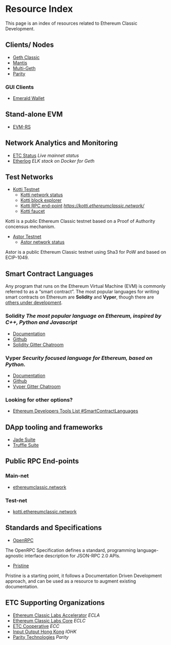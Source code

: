 # Resource Index

  This page is an index of resources related to Ethereum Classic Development.

## Clients/ Nodes

- [Geth Classic](https://github.com/etclabscore/go-ethereum/releases)
- [Mantis](https://github.com/input-output-hk/mantis)
- [Multi-Geth](https://github.com/etclabscore/multi-geth)
- [Parity](https://github.com/paritytech/parity-ethereum/)

### GUI Clients

- [Emerald Wallet](https://emeraldwallet.io/)

## Stand-alone EVM

- [EVM-RS](https://github.com/ethereumproject/evm-rs)

## Network Analytics and Monitoring

- [ETC Status](https://etcstatus.live/) *Live mainnet status* 
- [Etherlog](https://github.com/etclabscore/etherlog) *ELK stack on Docker for Geth*

## Test Networks

- [Kotti Testnet](https://github.com/goerli/testnet)
  - [Kotti network status](https://stats.kotti.goerli.net/) 
  - [Kotti block explorer](http://kottiexplorer.ethernode.io/) 
  - [Kotti RPC end-point](https://kotti.ethereumclassic.network/) *https://kotti.ethereumclassic.network/*
  - [Kotti faucet](http://kottifaucet.me/)

Kotti is a public Ethereum Classic testnet based on a Proof of Authority concensus mechanism.

- [Astor Testnet](https://astor.host/)
  - [Astor network status](https://stats.astor.host/)

Astor is a public Ethereum Classic testnet using Sha3 for PoW and based on ECIP-1049.

## Smart Contract Languages

Any program that runs on the Ethereum Virtual Machine (EVM) is commonly referred to as a “smart contract”. The most popular languages for writing smart contracts on Ethereum are **Solidity** and **Vyper**, though there are [others under development](https://github.com/ConsenSys/ethereum-developer-tools-list#smart-contract-languages).

### Solidity *The most popular language on Ethereum, inspired by C++, Python and Javascript*
- [Documentation](https://solidity.readthedocs.io)
- [Github](https://github.com/ethereum/solidity/)
- [Solidity Gitter Chatroom](https://gitter.im/ethereum/solidity/)

### Vyper *Security focused language for Ethereum, based on Python.*
- [Documentation](https://vyper.readthedocs.io)
- [Github](https://github.com/ethereum/vyper)
- [Vyper Gitter Chatroom](https://gitter.im/ethereum/vyper)

### Looking for other options?
- [Ethereum Developers Tools List #SmartContractLanguages](https://github.com/ConsenSys/ethereum-developer-tools-list#smart-contract-languages)

## DApp tooling and frameworks

- [Jade Suite](https://jade.builders/)
- [Truffle Suite](https://www.trufflesuite.com/)

## Public RPC End-points

### Main-net

- [ethereumclassic.network](https://ethereumclassic.network/)

### Test-net

- [kotti.ethereumclassic.network](https://kotti.ethereumclassic.network) 
## Standards and Specifications

- [OpenRPC](https://open-rpc.org/) 

The OpenRPC Specification defines a standard, programming language-agnostic interface description for JSON-RPC 2.0 APIs.

- [Pristine](https://open-rpc.org/)

Pristine is a starting point, it follows a Documentation Driven Development approach, and can be used as a resource to augment existing documentation.

## ETC Supporting Organizations

- [Ethereum Classic Labs Accelerator](https://etclabs.org/program/) *ECLA*
- [Ethereum Classic Labs Core](https://etclabs.org/developers) *ECLC*
- [ETC Cooperative](https://etccooperative.org/) *ECC*
- [Input Output Hong Kong](https://iohk.io/projects/ethereum-classic/) *IOHK*
- [Parity Technologies](https://www.parity.io/ethereum/) *Parity*
